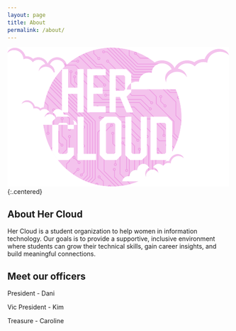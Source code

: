 ```yaml
---
layout: page
title: About
permalink: /about/
---
```

![HerCloudLogo](/assets/Herlogo.png){:.centered}
## About Her Cloud
Her Cloud is a student organization to help women in information technology. Our goals is to provide a supportive, inclusive environment where students can grow their technical skills, gain career insights, and build meaningful connections.

## Meet our officers 

President - Dani

Vic President - Kim

Treasure - Caroline
